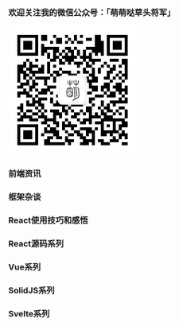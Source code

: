 ### 欢迎关注我的微信公众号：「萌萌哒草头将军」

![mmdctjj.jpg](/docs/.vuepress/public/mmdctjj.jpg?)

### 前端资讯

### 框架杂谈

### React使用技巧和感悟

### React源码系列

### Vue系列

### SolidJS系列

### Svelte系列
